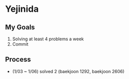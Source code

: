 # Yejinida

<h2> My Goals</h2>
<ol>
  <li>Solving at least 4 problems a week</li> 
  <li>Commit</li>
  </ol>

<h2>Process</h2>
<ul>
  <li> (1/03 ~ 1/06) solved 2 (baekjoon 1292, baekjoon 2606) </li>

  
